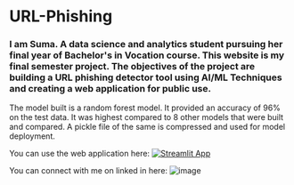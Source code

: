 # URL-Phishing


<h3> 
  I am Suma. A data science and analytics student pursuing her final year of Bachelor's in Vocation course. This website is my final semester project. The objectives of the project are building a URL phishing detector tool using AI/ML Techniques and creating a web application for public use.
</h3>

The model built is a random forest model. It provided an accuracy of 96% on the test data. It was highest compared to 8 other models that were built and compared. 
A pickle file of the same is compressed and used for model deployment.



You can use the web application here:
[![Streamlit App](https://static.streamlit.io/badges/streamlit_badge_black_white.svg)](https://url-phishing-detector-using-ml-suma-srushti.streamlit.app)

You can connect with me on linked in here: 
![[image](https://img.shields.io/badge/LinkedIn-0077B5?style=for-the-badge&logo=linkedin&logoColor=white)]({www.linkedin.com})
